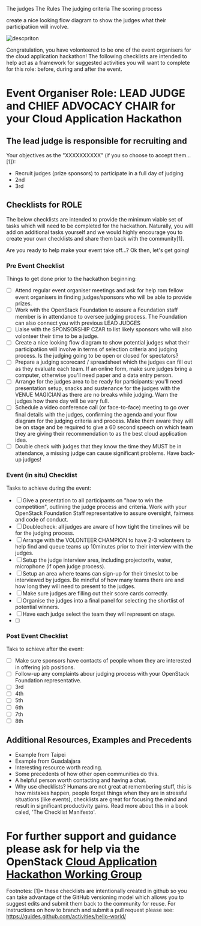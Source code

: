The judges
The Rules
The judging criteria
The scoring process


create a nice looking flow diagram to show the judges what their participatiion will involve.

![descpriton](https://pbs.twimg.com/media/Cmql_EVWYAA2sS9.png:large)

Congratulation, you have volonteered to be one of the event organisers for the cloud application hackathon!
The following checklists are intended to help act as a framework for suggested activities you will want to complete for this role: before, during and after the event.

# Event Organiser Role: LEAD JUDGE and CHIEF ADVOCACY CHAIR for your Cloud Application Hackathon

## The lead judge is responsible for recruiting and 

Your objectives as the "XXXXXXXXXX" (if you so choose to accept them...[1]):
 * Recruit judges (prize sponsors) to participate in a full day of judging
 * 2nd 
 * 3rd

## Checklists for ROLE
The below checklists are intended to provide the minimum viable set of tasks which will need to be completed for the hackathon.  Naturally, you will add on additional tasks yourself and we would highly encourage you to create your own checklists and share them back with the community[1].

Are you ready to help make your event take off...?
Ok then, let's get going!

### Pre Event Checklist

Things to get done prior to the hackathon beginning:
- [ ] Attend regular event organiser meetings and ask for help rom fellow event organisers in finding judges/sponsors who will be able to provide prizes.
- [ ] Work with the OpenStack Foundation to assure a Foundation staff member is in attendance to oversee judging process. The Foundation can also connect you with previous LEAD JUDGES
- [ ] Liaise with the SPONSORSHIP CZAR to list likely sponsors who will also volonteer their time to be a judge.
- [ ] Create a nice looking flow diagram to show potential judges what their participatiion will involve in terms of selection criteria and judging process.  Is the judging going to be open or closed for spectators?
- [ ] Prepare a judging scorecard / spreadsheet which the judges can fill out as they evaluate each team.  If an online form, make sure judges bring a computer, otherwise you'll need paper and a data entry person.
- [ ] Arrange for the judges area to be ready for participants: you'll need presentation setup, snacks and sustenance for the judges with the VENUE MAGICIAN as there are no breaks while judging.  Warn the judges how there day will be very full.
- [ ] Schedule a video conference call (or face-to-face) meeting to go over final details with the judges, confirming the agenda and your flow diagram for the judging criteria and process.  Make them aware they will be on stage and be required to give a 60 second speech on which team they are giving their recommendation to as the best cloud application idea.
- [ ] Double check with judges that they know the time they MUST be in attendance, a missing judge can cause significant problems.  Have back-up judges!

### Event (in situ) Checklist

Tasks to achieve during the event:
- [ ] Give a presentation to all participants on "how to win the competition", outlining the judge process and criteria.  Work with your OpenStack Foundation Staff representative to assure oversight, fairness and code of conduct.
- [ ] Doublecheck: all judges are aware of how tight the timelines will be for the judging process.
- [ ] Arrange with the VOLONTEER CHAMPION to have 2-3 volonteers to help find and queue teams up 10minutes prior to their interview with the judges.
- [ ] Setup the judge interview area, including projector/tv, water, microphone (if open judge process).
- [ ] Setup an area where teams can sign-up for their timeslot to be interviewed by judges.  Be mindful of how many teams there are and how long they will need to present to the judges.
- [ ] Make sure judges are filling out their score cards correctly.
- [ ] Organise the judges into a final panel for selecting the shortlist of potential winners.
- [ ] Have each judge select the team they will represent on stage.  
- [ ] 

### Post Event Checklist

Taks to achieve after the event:
- [ ] Make sure sponsors have contacts of people whom they are interested in offering job positions.
- [ ] Follow-up any complaints abour judging process with your OpenStack Foundation representative.
- [ ] 3rd
- [ ] 4th
- [ ] 5th
- [ ] 6th
- [ ] 7th
- [ ] 8th

## Additional Resources, Examples and Precedents

 * Example from Taipei
 * Example from Guadalajara
 * Interesting resource worth reading.
 * Some precedents of how other open communities do this.
 * A helpful person worth contacting and having a chat.
 * Why use checklists?  Humans are not great at remembering stuff, this is how mistakes happen, people forget things when they are in stressful situations (like events), checklists are great for focusing the mind and result in significant productivity gains.  Read more about this in a book caled, 'The Checklist Manifesto'.

# For further support and guidance please ask for help via the OpenStack [Cloud Application Hackathon Working Group](https://wiki.openstack.org/wiki/Governance/Foundation/UserCommittee#Working_Groups_and_Teams)

Footnotes:
[1]= these checklists are intentionally created in github so you can take advantage of the GitHub versioning model which allows you to suggest edits and submit them back to the community for reuse.  For instructions on how to branch and submit a pull request please see: https://guides.github.com/activities/hello-world/

